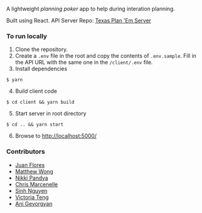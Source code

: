 A lightweight _planning poker_ app to help during interation planning. 

Built using React. 
API Server Repo: [Texas Plan 'Em Server](https://github.com/agevorgy/texas-plan-em-server)

### To run locally

1. Clone the repository.
2. Create a `.env` file in the root and copy the contents of `.env.sample`. Fill in the API URL with the same one in the `/client/.env` file.
3. Install dependencies
  ```
  $ yarn
  ```
4. Build client code
  ```
  $ cd client && yarn build
  ```
5. Start server in root directory
  ```
  $ cd .. && yarn start
  ```
6. Browse to [http://localhost:5000/](http://localhost:5000/)

### Contributors
- [Juan Flores](https://github.com/juanflo)
- [Matthew Wong](https://github.com/wongm3)
- [Nikki Pandya](https://github.com/nikkipandya)
- [Chris Marcenelle](https://github.com/cpm5041)
- [Sinh Nguyen](https://github.com/sinkng)
- [Victoria Teng](https://github.com/vickyteng)
- [Ani Gevorgyan](https://github.com/agevorgy)